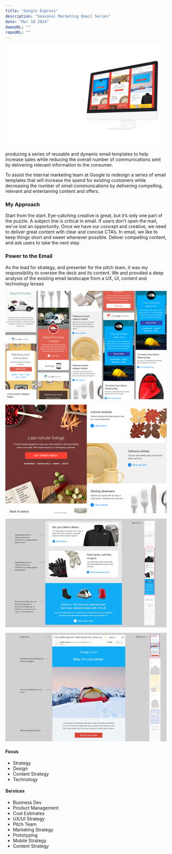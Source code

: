 ```yaml
---
title: "Google Express"
description: "Seasonal Marketing Email Series"
date: "Mar 18 2024"
demoURL: ""
repoURL: ""
---
```


![Google Express](../../../assets/Google-Express/Google-Express_Hero_1920x1200@2x.png)

producing a series of reusable and dynamic email templates to help increase sales while reducing the overall number of communications sent by delivering relevant information to the consumer.

To assist the internal marketing team at Google to redesign a series of email templates that will increase the spend for existing customers while decreasing the number of email communications by delivering compelling, relevant and entertaining content and offers.


### My Approach

Start from the start. Eye-catching creative is great, but it’s only one part of the puzzle. A subject line is critical in email. If users don’t open the mail, we’ve lost an opportunity. Once we have our concept and creative, we need to deliver great content with clear and concise CTA’s. In email, we like to keep things short and sweet whenever possible. Deliver compelling content, and ask users to take the next step


### Power to the Email

As the lead for strategy, and presenter for the pitch team, it was my responsibility to oversee the deck and its content. We and provided a deep analysis of the existing email landscape from a UX, UI, content and technology lenses



![Google Express](../../../assets/Google-Express/projectFeature_1140x767_1@2x.jpg)

![Google Express](../../../assets/Google-Express/projectFeature_1140x767_2@2x.jpg)

![Google Express](../../../assets/Google-Express/projectGallery_1000x673_1.jpg)

![Google Express](../../../assets/Google-Express/projectGallery_1000x673_2.jpg)


#### Focus

- Strategy
- Design
- Content Strategy
- Technology

#### Services

- Business Dev
- Product Management
- Cost Estimates
- UX/UI Strategy
- Pitch Team
- Marketing Strategy
- Prototyping
- Mobile Strategy
- Content Strategy